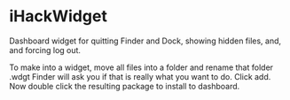 iHackWidget
===========

Dashboard widget for quitting Finder and Dock, showing hidden files, and, and forcing log out.

To make into a widget, move all files into a folder and rename that folder <anything>.wdgt
Finder will ask you if that is really what you want to do. Click add. Now double click the resulting package to install to dashboard.
